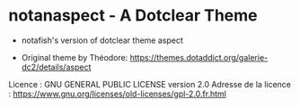 # notanaspect - A Dotclear Theme
 
 * notafish's version of dotclear theme aspect

 * Original theme by Théodore: https://themes.dotaddict.org/galerie-dc2/details/aspect

Licence : GNU GENERAL PUBLIC LICENSE version 2.0
Adresse de la licence : https://www.gnu.org/licenses/old-licenses/gpl-2.0.fr.html